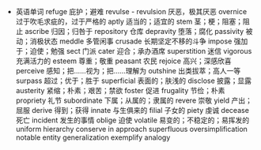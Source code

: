 - 英语单词
refuge 庇护；避难
revulse - revulsion 厌恶，极其厌恶
overnice 过于吹毛求疵的，过于严格的
aptly 适当的；适宜的
stem 茎；梗；阻塞；阻止
ascribe 归因；归咎于
repository 仓库
depravity 堕落；腐化
passivity 被动；消极状态
meddle 多管闲事
crusade 长期坚定不移的斗争
impose 强加于；迫使；勉强
sect 门派
cater 迎合；承办酒席
superstition 迷信
vigorous 充满活力的
esteem 尊重；敬重
peasant 农民
rejoice 高兴；深感欣喜
perceive 感知；把……视为；把……理解为
outshine 出类拔萃；高人一等
surpass 超过；优于；胜于
superficial 表面的；肤浅的
disclose 披露；显露
austerity 紧缩；朴素；艰苦；禁欲
foster 促进
frugality 节俭；朴素
propriety 礼节
subordinate 下属；从属的；隶属的
revere 崇敬
yield 产出；屈服
derive 得到；获得
innate 与生俱来的
filial 子女的
piety 虔诚
decease 死亡
incident 发生的事情
oblige 迫使
volatile 易变的；不稳定的；易挥发的
uniform
hierarchy
conserve
in approach
superfluous
oversimplification
notable
entity
generalization
exemplify
analogy
